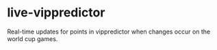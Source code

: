 live-vippredictor
=================

Real-time updates for points in vippredictor when changes occur on the world cup games.
